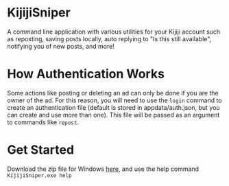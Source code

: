 # KijijiSniper
A command line application with various utilities for your Kijiji account such as reposting, saving posts locally, auto replying to "Is this still available", notifying you of new posts, and more!

# How Authentication Works
Some actions like posting or deleting an ad can only be done if you are the owner of the ad. For this reason, you will need to use the `login` command to create an authentication file (default is stored in appdata/auth.json, but you can create and use more than one). This file will be passed as an argument to commands like `repost`.

# Get Started
Download the zip file for Windows [here](https://github.com/GhalibAlrawi/KijijiSniper/releases/tag/v0.1.0), and use the help command `KijijiSniper.exe help`
